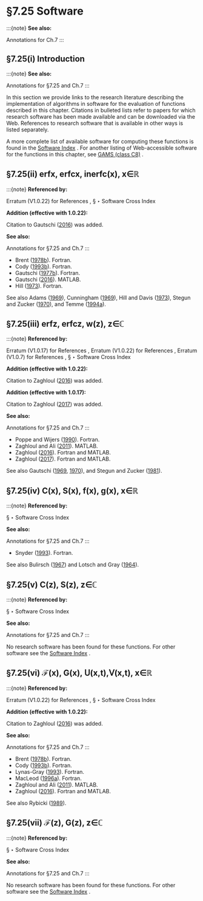 # §7.25 Software

:::{note}
**See also:**

Annotations for Ch.7
:::


## §7.25(i) Introduction

:::{note}
**See also:**

Annotations for §7.25 and Ch.7
:::

In this section we provide links to the research literature describing the implementation of algorithms in software for the evaluation of functions described in this chapter. Citations in bulleted lists refer to papers for which research software has been made available and can be downloaded via the Web. References to research software that is available in other ways is listed separately.

A more complete list of available software for computing these functions is found in the [Software Index](./software/index.md) . For another listing of Web-accessible software for the functions in this chapter, see [GAMS (class C8)](https://gams.nist.gov/serve.cgi/Class/C8/) .


## §7.25(ii) erf⁡x, erfc⁡x, in⁢erfc⁡(x), x∈ℝ

:::{note}
**Referenced by:**

Erratum (V1.0.22) for References , § ‣ Software Cross Index

**Addition (effective with 1.0.22):**

Citation to Gautschi ([2016](./bib/G.html#bib2887 "Algorithm 957: evaluation of the repeated integral of the coerror function by half-range Gauss-Hermite quadrature")) was added.

**See also:**

Annotations for §7.25 and Ch.7
:::

* Brent ([1978b](./bib/B.html#bib345 "Algorithm 524: MP, A Fortran multiple-precision arithmetic package [A1]")). Fortran.
* Cody ([1993b](./bib/C.html#bib547 "Algorithm 715: SPECFUN – A portable FORTRAN package of special function routines and test drivers")). Fortran.
* Gautschi ([1977b](./bib/G.html#bib883 "Algorithm 521: Repeated integrals of the coerror function")). Fortran.
* Gautschi ([2016](./bib/G.html#bib2887 "Algorithm 957: evaluation of the repeated integral of the coerror function by half-range Gauss-Hermite quadrature")). MATLAB.
* Hill ([1973](./bib/H.html#bib1082 "Algorithm AS66: The normal integral")). Fortran.

See also Adams ([1969](./bib/index.html#bib30 "Algorithm 39: Areas under the normal curve")), Cunningham ([1969](./bib/C.html#bib604 "Algorithm AS 24: From normal integral to deviate")), Hill and Davis ([1973](./bib/H.html#bib1081 "Algorithm 442: Normal deviate")), Stegun and Zucker ([1970](./bib/S.html#bib2160 "Automatic computing methods for special functions. I")), and Temme ([1994a](./bib/T.html#bib2224 "A set of algorithms for the incomplete gamma functions")).


## §7.25(iii) erf⁡z, erfc⁡z, w⁡(z), z∈ℂ

:::{note}
**Referenced by:**

Erratum (V1.0.17) for References , Erratum (V1.0.22) for References , Erratum (V1.0.7) for References , § ‣ Software Cross Index

**Addition (effective with 1.0.22):**

Citation to Zaghloul ([2016](./bib/Z.html#bib2888 "Remark on “Algorithm 916: computing the Faddeyeva and Voigt functions”: efficiency improvements and Fortran translation")) was added.

**Addition (effective with 1.0.17):**

Citation to Zaghloul ([2017](./bib/Z.html#bib2899 "Algorithm 985: Simple, Efficient, and Relatively Accurate Approximation for the Evaluation of the Faddeyeva Function")) was added.

**See also:**

Annotations for §7.25 and Ch.7
:::

* Poppe and Wijers ([1990](./bib/P.html#bib1892 "Algorithm 680: Evaluation of the complex error function")). Fortran.
* Zaghloul and Ali ([2011](./bib/Z.html#bib2793 "Algorithm 916: computing the Faddeyeva and Voigt functions")). MATLAB.
* Zaghloul ([2016](./bib/Z.html#bib2888 "Remark on “Algorithm 916: computing the Faddeyeva and Voigt functions”: efficiency improvements and Fortran translation")). Fortran and MATLAB.
* Zaghloul ([2017](./bib/Z.html#bib2899 "Algorithm 985: Simple, Efficient, and Relatively Accurate Approximation for the Evaluation of the Faddeyeva Function")). Fortran and MATLAB.

See also Gautschi ([1969](./bib/G.html#bib878 "Algorithm 363: Complex error function"), [1970](./bib/G.html#bib879 "Efficient computation of the complex error function")), and Stegun and Zucker ([1981](./bib/S.html#bib2163 "Automatic computing methods for special functions. IV. Complex error function, Fresnel integrals, and other related functions")).


## §7.25(iv) C⁡(x), S⁡(x), f⁡(x), g⁡(x), x∈ℝ

:::{note}
**Referenced by:**

§ ‣ Software Cross Index

**See also:**

Annotations for §7.25 and Ch.7
:::

* Snyder ([1993](./bib/S.html#bib2132 "Algorithm 723: Fresnel integrals")). Fortran.

See also Bulirsch ([1967](./bib/B.html#bib374 "Numerical calculation of the sine, cosine and Fresnel integrals")) and Lotsch and Gray ([1964](./bib/L.html#bib1469 "Algorithm 244: Fresnel integrals")).


## §7.25(v) C⁡(z), S⁡(z), z∈ℂ

:::{note}
**Referenced by:**

§ ‣ Software Cross Index

**See also:**

Annotations for §7.25 and Ch.7
:::

No research software has been found for these functions. For other software see the [Software Index](./software/index.md) .


## §7.25(vi) ℱ⁡(x), G⁡(x), 𝖴⁡(x,t),𝖵⁡(x,t), x∈ℝ

:::{note}
**Referenced by:**

Erratum (V1.0.22) for References , § ‣ Software Cross Index

**Addition (effective with 1.0.22):**

Citation to Zaghloul ([2016](./bib/Z.html#bib2888 "Remark on “Algorithm 916: computing the Faddeyeva and Voigt functions”: efficiency improvements and Fortran translation")) was added.

**See also:**

Annotations for §7.25 and Ch.7
:::

* Brent ([1978b](./bib/B.html#bib345 "Algorithm 524: MP, A Fortran multiple-precision arithmetic package [A1]")). Fortran.
* Cody ([1993b](./bib/C.html#bib547 "Algorithm 715: SPECFUN – A portable FORTRAN package of special function routines and test drivers")). Fortran.
* Lynas-Gray ([1993](./bib/L.html#bib1508 "VOIGTL – A fast subroutine for Voigt function evaluation on vector processors")). Fortran.
* MacLeod ([1996a](./bib/M.html#bib1524 "Algorithm 757: MISCFUN, a software package to compute uncommon special functions")). Fortran.
* Zaghloul and Ali ([2011](./bib/Z.html#bib2793 "Algorithm 916: computing the Faddeyeva and Voigt functions")). MATLAB.
* Zaghloul ([2016](./bib/Z.html#bib2888 "Remark on “Algorithm 916: computing the Faddeyeva and Voigt functions”: efficiency improvements and Fortran translation")). Fortran and MATLAB.

See also Rybicki ([1989](./bib/R.html#bib1986 "Dawson’s integral and the sampling theorem")).


## §7.25(vii) ℱ⁡(z), G⁡(z), z∈ℂ

:::{note}
**Referenced by:**

§ ‣ Software Cross Index

**See also:**

Annotations for §7.25 and Ch.7
:::

No research software has been found for these functions. For other software see the [Software Index](./software/index.md) .
